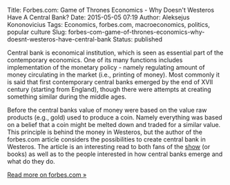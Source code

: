 Title: Forbes.com: Game of Thrones Economics - Why Doesn't Westeros Have A Central Bank?
Date: 2015-05-05 07:19
Author: Aleksejus Kononovicius
Tags: Economics, forbes.com, macroeconomics, politics, popular culture
Slug: forbes-com-game-of-thrones-economics-why-doesnt-westeros-have-central-bank
Status: published

Central
bank is economical institution, which is seen as essential part of the
contemporary economics. One of its many functions includes
implementation of the monetary policy - namely regulating amount of
money circulating in the market (i.e., printing of money). Most commonly
it is said that first contemporary central banks emerged by the end of
XVII century (starting from England), though there were attempts at
creating something similar during the middle ages.

Before the central banks value of money were based on the value raw
products (e.g., gold) used to produce a coin. Namely everything was
based on a belief that a coin might be melted down and traded for a
similar value. This principle is behind the money in Westeros, but the
author of the forbes.com article considers the possibilities to create
central bank in Westeros. The article is an interesting read to both
fans of the [show](http://www.hbo.com/game-of-thrones) (or books) as
well as to the people interested in how central banks emerge and what do
they do.

[Read more on forbes.com
»](http://www.forbes.com/sites/modeledbehavior/2015/04/18/game-of-thrones-economics-why-doesnt-westeros-have-a-central-bank/)
